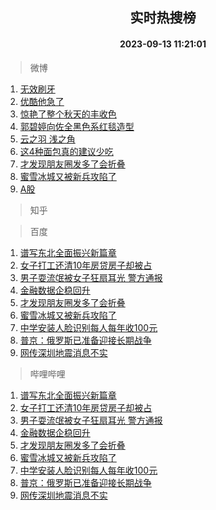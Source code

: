 <div align="center"><h2>实时热搜榜</h2><h4>2023-09-13 11:21:01</h4></div>

> 微博  

1. [无效刷牙](https://s.weibo.com/weibo?q=%E6%97%A0%E6%95%88%E5%88%B7%E7%89%99&t=31&band_rank=1&Refer=top)<br />
2. [优酷他急了](https://s.weibo.com/weibo?q=%23%E4%BC%98%E9%85%B7%E4%BB%96%E6%80%A5%E4%BA%86%23&t=31&band_rank=2&Refer=top)<br />
3. [惊艳了整个秋天的丰收色](https://s.weibo.com/weibo?q=%23%E6%83%8A%E8%89%B3%E4%BA%86%E6%95%B4%E4%B8%AA%E7%A7%8B%E5%A4%A9%E7%9A%84%E4%B8%B0%E6%94%B6%E8%89%B2%23&t=31&band_rank=3&Refer=top)<br />
4. [郭碧婷向佐全黑色系红毯造型](https://s.weibo.com/weibo?q=%23%E9%83%AD%E7%A2%A7%E5%A9%B7%E5%90%91%E4%BD%90%E5%85%A8%E9%BB%91%E8%89%B2%E7%B3%BB%E7%BA%A2%E6%AF%AF%E9%80%A0%E5%9E%8B%23&t=31&band_rank=4&Refer=top)<br />
5. [云之羽 浅之角](https://s.weibo.com/weibo?q=%E4%BA%91%E4%B9%8B%E7%BE%BD%20%E6%B5%85%E4%B9%8B%E8%A7%92&t=31&band_rank=5&Refer=top)<br />
6. [这4种面包真的建议少吃](https://s.weibo.com/weibo?q=%E8%BF%994%E7%A7%8D%E9%9D%A2%E5%8C%85%E7%9C%9F%E7%9A%84%E5%BB%BA%E8%AE%AE%E5%B0%91%E5%90%83&t=31&band_rank=6&Refer=top)<br />
7. [才发现朋友圈发多了会折叠](https://s.weibo.com/weibo?q=%23%E6%89%8D%E5%8F%91%E7%8E%B0%E6%9C%8B%E5%8F%8B%E5%9C%88%E5%8F%91%E5%A4%9A%E4%BA%86%E4%BC%9A%E6%8A%98%E5%8F%A0%23&t=31&band_rank=7&Refer=top)<br />
8. [蜜雪冰城又被新兵攻陷了](https://s.weibo.com/weibo?q=%23%E8%9C%9C%E9%9B%AA%E5%86%B0%E5%9F%8E%E5%8F%88%E8%A2%AB%E6%96%B0%E5%85%B5%E6%94%BB%E9%99%B7%E4%BA%86%23&t=31&band_rank=8&Refer=top)<br />
9. [A股](https://s.weibo.com/weibo?q=A%E8%82%A1&t=31&band_rank=9&Refer=top)<br />

> 知乎  


> 百度  

1. [谱写东北全面振兴新篇章](https://www.baidu.com/s?wd=%E8%B0%B1%E5%86%99%E4%B8%9C%E5%8C%97%E5%85%A8%E9%9D%A2%E6%8C%AF%E5%85%B4%E6%96%B0%E7%AF%87%E7%AB%A0&sa=fyb_news&rsv_dl=fyb_news)<br />
2. [女子打工还清10年房贷房子却被占](https://www.baidu.com/s?wd=%E5%A5%B3%E5%AD%90%E6%89%93%E5%B7%A5%E8%BF%98%E6%B8%8510%E5%B9%B4%E6%88%BF%E8%B4%B7%E6%88%BF%E5%AD%90%E5%8D%B4%E8%A2%AB%E5%8D%A0&sa=fyb_news&rsv_dl=fyb_news)<br />
3. [男子耍流氓被女子狂扇耳光 警方通报](https://www.baidu.com/s?wd=%E7%94%B7%E5%AD%90%E8%80%8D%E6%B5%81%E6%B0%93%E8%A2%AB%E5%A5%B3%E5%AD%90%E7%8B%82%E6%89%87%E8%80%B3%E5%85%89+%E8%AD%A6%E6%96%B9%E9%80%9A%E6%8A%A5&sa=fyb_news&rsv_dl=fyb_news)<br />
4. [金融数据企稳回升](https://www.baidu.com/s?wd=%E9%87%91%E8%9E%8D%E6%95%B0%E6%8D%AE%E4%BC%81%E7%A8%B3%E5%9B%9E%E5%8D%87&sa=fyb_news&rsv_dl=fyb_news)<br />
5. [才发现朋友圈发多了会折叠](https://www.baidu.com/s?wd=%E6%89%8D%E5%8F%91%E7%8E%B0%E6%9C%8B%E5%8F%8B%E5%9C%88%E5%8F%91%E5%A4%9A%E4%BA%86%E4%BC%9A%E6%8A%98%E5%8F%A0&sa=fyb_news&rsv_dl=fyb_news)<br />
6. [蜜雪冰城又被新兵攻陷了](https://www.baidu.com/s?wd=%E8%9C%9C%E9%9B%AA%E5%86%B0%E5%9F%8E%E5%8F%88%E8%A2%AB%E6%96%B0%E5%85%B5%E6%94%BB%E9%99%B7%E4%BA%86&sa=fyb_news&rsv_dl=fyb_news)<br />
7. [中学安装人脸识别每人每年收100元](https://www.baidu.com/s?wd=%E4%B8%AD%E5%AD%A6%E5%AE%89%E8%A3%85%E4%BA%BA%E8%84%B8%E8%AF%86%E5%88%AB%E6%AF%8F%E4%BA%BA%E6%AF%8F%E5%B9%B4%E6%94%B6100%E5%85%83&sa=fyb_news&rsv_dl=fyb_news)<br />
8. [普京：俄罗斯已准备迎接长期战争](https://www.baidu.com/s?wd=%E6%99%AE%E4%BA%AC%EF%BC%9A%E4%BF%84%E7%BD%97%E6%96%AF%E5%B7%B2%E5%87%86%E5%A4%87%E8%BF%8E%E6%8E%A5%E9%95%BF%E6%9C%9F%E6%88%98%E4%BA%89&sa=fyb_news&rsv_dl=fyb_news)<br />
9. [网传深圳地震消息不实](https://www.baidu.com/s?wd=%E7%BD%91%E4%BC%A0%E6%B7%B1%E5%9C%B3%E5%9C%B0%E9%9C%87%E6%B6%88%E6%81%AF%E4%B8%8D%E5%AE%9E&sa=fyb_news&rsv_dl=fyb_news)<br />

> 哔哩哔哩  

1. [谱写东北全面振兴新篇章](https://www.baidu.com/s?wd=%E8%B0%B1%E5%86%99%E4%B8%9C%E5%8C%97%E5%85%A8%E9%9D%A2%E6%8C%AF%E5%85%B4%E6%96%B0%E7%AF%87%E7%AB%A0&sa=fyb_news&rsv_dl=fyb_news)<br />
2. [女子打工还清10年房贷房子却被占](https://www.baidu.com/s?wd=%E5%A5%B3%E5%AD%90%E6%89%93%E5%B7%A5%E8%BF%98%E6%B8%8510%E5%B9%B4%E6%88%BF%E8%B4%B7%E6%88%BF%E5%AD%90%E5%8D%B4%E8%A2%AB%E5%8D%A0&sa=fyb_news&rsv_dl=fyb_news)<br />
3. [男子耍流氓被女子狂扇耳光 警方通报](https://www.baidu.com/s?wd=%E7%94%B7%E5%AD%90%E8%80%8D%E6%B5%81%E6%B0%93%E8%A2%AB%E5%A5%B3%E5%AD%90%E7%8B%82%E6%89%87%E8%80%B3%E5%85%89+%E8%AD%A6%E6%96%B9%E9%80%9A%E6%8A%A5&sa=fyb_news&rsv_dl=fyb_news)<br />
4. [金融数据企稳回升](https://www.baidu.com/s?wd=%E9%87%91%E8%9E%8D%E6%95%B0%E6%8D%AE%E4%BC%81%E7%A8%B3%E5%9B%9E%E5%8D%87&sa=fyb_news&rsv_dl=fyb_news)<br />
5. [才发现朋友圈发多了会折叠](https://www.baidu.com/s?wd=%E6%89%8D%E5%8F%91%E7%8E%B0%E6%9C%8B%E5%8F%8B%E5%9C%88%E5%8F%91%E5%A4%9A%E4%BA%86%E4%BC%9A%E6%8A%98%E5%8F%A0&sa=fyb_news&rsv_dl=fyb_news)<br />
6. [蜜雪冰城又被新兵攻陷了](https://www.baidu.com/s?wd=%E8%9C%9C%E9%9B%AA%E5%86%B0%E5%9F%8E%E5%8F%88%E8%A2%AB%E6%96%B0%E5%85%B5%E6%94%BB%E9%99%B7%E4%BA%86&sa=fyb_news&rsv_dl=fyb_news)<br />
7. [中学安装人脸识别每人每年收100元](https://www.baidu.com/s?wd=%E4%B8%AD%E5%AD%A6%E5%AE%89%E8%A3%85%E4%BA%BA%E8%84%B8%E8%AF%86%E5%88%AB%E6%AF%8F%E4%BA%BA%E6%AF%8F%E5%B9%B4%E6%94%B6100%E5%85%83&sa=fyb_news&rsv_dl=fyb_news)<br />
8. [普京：俄罗斯已准备迎接长期战争](https://www.baidu.com/s?wd=%E6%99%AE%E4%BA%AC%EF%BC%9A%E4%BF%84%E7%BD%97%E6%96%AF%E5%B7%B2%E5%87%86%E5%A4%87%E8%BF%8E%E6%8E%A5%E9%95%BF%E6%9C%9F%E6%88%98%E4%BA%89&sa=fyb_news&rsv_dl=fyb_news)<br />
9. [网传深圳地震消息不实](https://www.baidu.com/s?wd=%E7%BD%91%E4%BC%A0%E6%B7%B1%E5%9C%B3%E5%9C%B0%E9%9C%87%E6%B6%88%E6%81%AF%E4%B8%8D%E5%AE%9E&sa=fyb_news&rsv_dl=fyb_news)<br />
